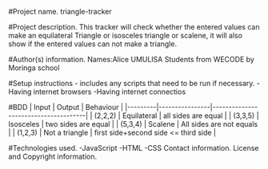 
#Project name.
triangle-tracker

#Project description.
This tracker will check whether the entered values can make an equilateral Triangle or isosceles triangle or scalene, it will also show if the entered values can not make a triangle.

#Author(s) information.
Names:Alice UMULISA
Students from WECODE by Moringa school

#Setup instructions - includes any scripts that need to be run if necessary.
-Having internet browsers
-Having internet connectios

#BDD
| Input   | Output         | Behaviour                            |
|---------|----------------|--------------------------------------|
| (2,2,2) | Equilateral    | all sides are equal                  |
| (3,3,5) | Isosceles      | two sides are equal                  |
| (5,3,4) | Scalene        | All sides are not equals             |
| (1,2,3) | Not a triangle | first side+second side <= third side |

#Technologies used.
-JavaScript
-HTML
-CSS
Contact information.
License and Copyright information.